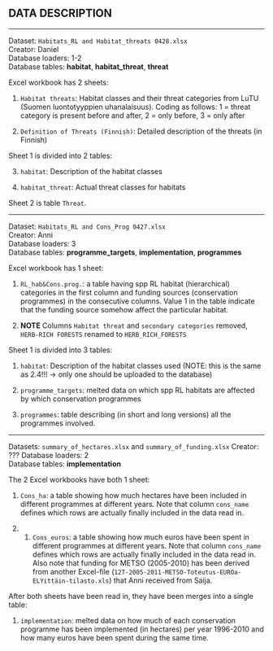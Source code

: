 ## DATA DESCRIPTION

*** 
Dataset: `Habitats_RL and Habitat_threats 0428.xlsx`  
Creator: Daniel  
Database loaders: 1-2  
Database tables: **habitat**, **habitat_threat**, **threat**  

Excel workbook has 2 sheets:

  1. `Habitat threats`: Habitat classes and their threat categories from LuTU
      (Suomen luontotyyppien uhanalaisuus). Coding as follows: 1 = threat
      category is present before and after, 2 = only before, 3 = only after

  2. `Definition of Threats (Finnish)`: Detailed description of the threats
      (in Finnish)

Sheet 1 is divided into 2 tables:

  3. `habitat`: Description of the habitat classes

  4. `habitat_threat`: Actual threat classes for habitats

Sheet 2 is table `Threat`.

***
Dataset: `Habitats_RL and Cons_Prog 0427.xlsx`  
Creator: Anni  
Database loaders: 3  
Database tables: **programme_targets**, **implementation**, **programmes**  

Excel workbook has 1 sheet:

  1. `RL_hab&Cons.prog.`: a table having spp RL habitat (hierarchical) 
      categories in the first column and funding sources (conservation 
      programmes) in the consecutive columns. Value 1 in the table indicate
      that the funding source somehow affect the particular habitat.

  2. **NOTE** Columns `Habitat threat` and `secondary categories` removed,
     `HERB-RICH FORESTS` renamed to `HERB_RICH_FORESTS`

Sheet 1 is divided into 3 tables:  

  1. `habitat`: Description of the habitat classes used (NOTE: this is the
      same as 2.4!!! -> only one should be uploaded to the database)
    
  2. `programme_targets`: melted data on which spp RL habitats are affected by 
      which conservation programmes

  3. `programmes`: table describing (in short and long versions) all the 
      programmes involved.

***
Datasets: `summary_of_hectares.xlsx` and `summary_of_funding.xlsx`
Creator: ???
Database loaders: 2  
Database tables: **implementation**   

The 2 Excel workbooks have both 1 sheet:

  1. `Cons_ha`: a table showing how much hectares have been included in 
  different programmes at different years. Note that column `cons_name` defines
  which rows are actually finally included in the data read in.

  2. 1. `Cons_euros`: a table showing how much euros have been spent in 
  different programmes at different years. Note that column `cons_name` defines
  which rows are actually finally included in the data read in. Also note that
  funding for METSO (2005-2010) has been derived from another Excel-file 
  (`12T-2005-2011-METSO-Toteutus-EUROa-ELYittäin-tilasto.xls`) that Anni 
  received from Saija.
  
After both sheets have been read in, they have been merges into a single table:

  1. `implementation`: melted data on how much of each conservation programme
      has been implemented (in hectares) per year 1996-2010 and how many euros
      have been spent during the same time.
